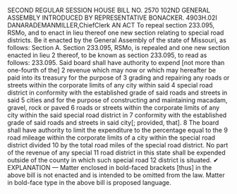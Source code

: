 SECOND REGULAR SESSION
HOUSE BILL NO. 2570
102ND GENERAL ASSEMBLY
INTRODUCED BY REPRESENTATIVE BONACKER.
4903H.02I DANARADEMANMILLER,ChiefClerk
AN ACT
To repeal section 233.095, RSMo, and to enact in lieu thereof one new section relating to
special road districts.
Be it enacted by the General Assembly of the state of Missouri, as follows:
Section A. Section 233.095, RSMo, is repealed and one new section enacted in lieu
2 thereof, to be known as section 233.095, to read as follows:
233.095. Said board shall have authority to expend [not more than one-fourth of the]
2 revenue which may now or which may hereafter be paid into its treasury for the purpose of
3 grading and repairing any roads or streets within the corporate limits of any city within said
4 special road district in conformity with the established grade of said roads and streets in said
5 cities and for the purpose of constructing and maintaining macadam, gravel, rock or paved
6 roads or streets within the corporate limits of any city within the said special road district in
7 conformity with the established grade of said roads and streets in said city[; provided, that].
8 The board shall have authority to limit the expenditure to the percentage equal to the
9 road mileage within the corporate limits of a city within the special road district divided
10 by the total road miles of the special road district. No part of the revenue of any special
11 road district in this state shall be expended outside of the county in which such special road
12 district is situated.
✔
EXPLANATION — Matter enclosed in bold-faced brackets [thus] in the above bill is not enacted and is
intended to be omitted from the law. Matter in bold-face type in the above bill is proposed language.